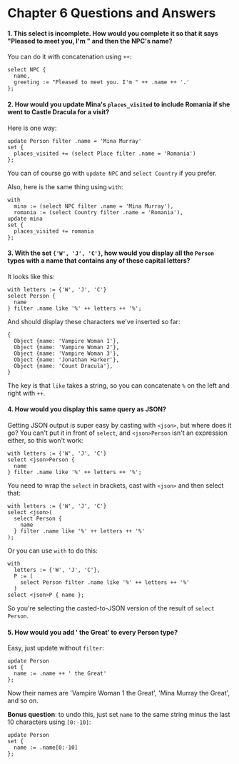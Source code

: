 # Chapter 6 Questions and Answers

#### 1. This select is incomplete. How would you complete it so that it says "Pleased to meet you, I'm " and then the NPC's name?

You can do it with concatenation using `++`:

```edgeql
select NPC {
  name,
  greeting := "Pleased to meet you. I'm " ++ .name ++ '.'
};
```

#### 2. How would you update Mina's `places_visited` to include Romania if she went to Castle Dracula for a visit?

Here is one way:

```edgeql
update Person filter .name = 'Mina Murray'
set {
  places_visited += (select Place filter .name = 'Romania')
};
```

You can of course go with `update NPC` and `select Country` if you prefer.

Also, here is the same thing using `with`:

```edgeql
with
  mina := (select NPC filter .name = 'Mina Murray'),
  romania := (select Country filter .name = 'Romania'),
update mina
set {
  places_visited += romania
};
```

#### 3. With the set `{'W', 'J', 'C'}`, how would you display all the `Person` types with a name that contains any of these capital letters?

It looks like this:

```edgeql
with letters := {'W', 'J', 'C'}
select Person {
  name
} filter .name like '%' ++ letters ++ '%';
```

And should display these characters we've inserted so far:

```
{
  Object {name: 'Vampire Woman 1'},
  Object {name: 'Vampire Woman 2'},
  Object {name: 'Vampire Woman 3'},
  Object {name: 'Jonathan Harker'},
  Object {name: 'Count Dracula'},
}
```

The key is that `like` takes a string, so you can concatenate `%` on the left and right with `++`.

#### 4. How would you display this same query as JSON?

Getting JSON output is super easy by casting with `<json>`, but where does it go? You can't put it in front of `select`, and `<json>Person` isn't an expression either, so this won't work:

```edgeql
with letters := {'W', 'J', 'C'}
select <json>Person {
  name
} filter .name like '%' ++ letters ++ '%';
```

You need to wrap the `select` in brackets, cast with `<json>` and then select that:

```edgeql
with letters := {'W', 'J', 'C'}
select <json>(
  select Person {
    name
  } filter .name like '%' ++ letters ++ '%'
);
```

Or you can use `with` to do this:

```edgeql
with
  letters := {'W', 'J', 'C'},
  P := (
    select Person filter .name like '%' ++ letters ++ '%'
  )
select <json>P { name };
```

So you're selecting the casted-to-JSON version of the result of `select Person`.

#### 5. How would you add ' the Great' to every Person type?

Easy, just update without `filter`:

```edgeql
update Person
set {
  name := .name ++ ' the Great'
};
```

Now their names are 'Vampire Woman 1 the Great', 'Mina Murray the Great', and so on.

**Bonus question**: to undo this, just set `name` to the same string minus the last 10 characters using `[0:-10]`:

```edgeql
update Person
set {
  name := .name[0:-10]
};
```
